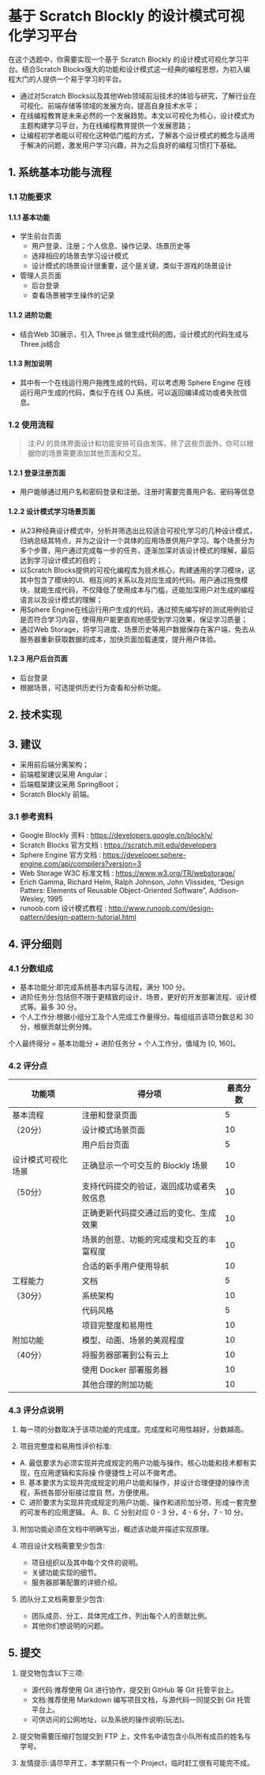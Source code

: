 # 基于 Scratch Blockly 的设计模式可视化学习平台

在这个选题中，你需要实现一个基于 Scratch Blockly 的设计模式可视化学习平台。结合Scratch Blocks强大的功能和设计模式这一经典的编程思想，为初入编程大门的人提供一个易于学习的平台。

- 通过对Scratch Blocks以及其他Web领域前沿技术的体验与研究，了解行业在可视化、前端存储等领域的发展方向，提高自身技术水平；
- 在线编程教育是未来必然的一个发展趋势。本文以可视化为核心，设计模式为主题构建学习平台，为在线编程教育提供一个发展思路；
- 让编程初学者能以可视化这种低门槛的方式，了解各个设计模式的概念与适用于解决的问题，激发用户学习兴趣，并为之后良好的编程习惯打下基础。



## 1. 系统基本功能与流程

### 1.1 功能要求

#### 1.1.1 基本功能

- 学生前台页面
    - 用户登录、注册；个人信息、操作记录、场景历史等
    - 选择相应的场景去学习设计模式
    - 设计模式的场景设计很重要，这个是关键，类似于游戏的场景设计
- 管理人员页面
    - 后台登录
    - 查看场景被学生操作的记录

#### 1.1.2 进阶功能

- 结合Web 3D展示，引入 Three.js 做生成代码的图，设计模式的代码生成与Three.js结合 

#### 1.1.3 附加说明

- 其中有一个在线运行用户拖拽生成的代码，可以考虑用 Sphere Engine 在线运行用户生成的代码，类似于在线 OJ 系统，可以返回编译成功或者失败信息。

### 1.2 使用流程

> 注:PJ 的具体界面设计和功能安排可自由发挥。除了这些页面外，你可以根据你的场景需要添加其他页面和交互。

#### 1.2.1 登录注册页面

- 用户能够通过用户名和密码登录和注册。注册时需要完善用户名、密码等信息

#### 1.2.2 设计模式学习场景页面

- 从23种经典设计模式中，分析并筛选出比较适合可视化学习的几种设计模式，归纳总结其特点，并为之设计一个具体的应用场景供用户学习。每个场景分为多个步骤，用户通过完成每一步的任务，逐渐加深对该设计模式的理解，最后达到学习设计模式的目的；
- 以Scratch Blocks提供的可视化编程库为技术核心，构建通用的学习模块，这其中包含了模块的UI、相互间的关系以及对应生成的代码。用户通过拖曳模块，就能生成代码，不仅降低了使用成本与门槛，还能加深用户对生成的编程语言以及设计模式的理解；
- 用Sphere Engine在线运行用户生成的代码，通过预先编写好的测试用例验证是否符合学习内容，使得用户能更直观地感受到学习效果，保证学习质量；
- 通过Web Storage，将学习进度、场景历史等用户数据保存在客户端，免去从服务器重新获取数据的成本，加快页面加载速度，提升用户体验。


#### 1.2.3 用户后台页面
  
- 后台登录
- 根据场景，可选提供历史行为查看和分析功能。

## 2. 技术实现

## 3. 建议

- 采用前后端分离架构；
- 前端框架建议采用 Angular；
- 后端框架建议采用 SpringBoot；
- Scratch Blockly 前端。



### 3.1 参考资料

- Google Blockly 资料 : https://developers.google.cn/blockly/
- Scratch Blocks 官方文档 : https://scratch.mit.edu/developers
- Sphere Engine 官方文档 : https://developer.sphere-engine.com/api/compilers?version=3
- Web Storage W3C 标准文档 : https://www.w3.org/TR/webstorage/
- Erich Gamma, Richard Helm, Ralph Johnson, John Vlissides, “Design Patters: Elements of Reusable Object-Oriented Software”, Addison-Wesley, 1995
- runoob.com 设计模式教程 : http://www.runoob.com/design-pattern/design-pattern-tutorial.html




## 4. 评分细则 

### 4.1 分数组成

- 基本功能分:即完成系统基本内容与流程，满分 100 分。 
- 进阶任务分:包括但不限于更精致的设计、场景，更好的开发部署流程、设计模式等。最多 30 分。 
- 个人工作分:根据小组分工及个人完成工作量得分。每组组员该项分数总和 30 分，根据贡献比例分摊。

个人最终得分 = 基本功能分 + 进阶任务分 + 个人工作分，值域为 [0, 160]。 

### 4.2 评分点


|功能项 | 得分项 | 最高分数|
| ------ | ------ | ------ |
| 基本流程 |注册和登录页面| 5|
|（20分）| 设计模式场景页面 |10|
||用户后台页面 |5|
|设计模式可视化场景 |正确显示一个可交互的 Blockly 场景 |10|
|（50分） |支持代码提交的验证，返回成功或者失败信息| 10|
||正确更新代码提交通过后的变化、生成效果| 10|
||场景的创意、功能的完成度和交互的丰富程度 |10|
||合适的新手用户使用导航 |10|
|工程能力| 文档 |5|
|（30分）| 系统架构 |10|
||代码风格| 5|
||项目完整度和易用性 |10|
|附加功能 |模型、动画、场景的美观程度| 10|
|（40分）| 将服务器部署到公有云上 |10|
||使用 Docker 部署服务器 |10|
||其他合理的附加功能 |10|


### 4.3 评分点说明

1. 每一项的分数取决于该项功能的完成度。完成度和可用性越好，分数越高。 

2. 项目完整度和易用性评价标准:

- A. 最低要求为必须实现并完成规定的用户功能与操作。核心功能和技术都有实现，在应用逻辑和实际操 作便捷性上可以不做考虑。
- B. 基本要求为实现并完成规定的用户功能和操作，并设计合理便捷的操作流程，系统各部分衔接过度自 然，方便使用。
- C. 进阶要求为实现并完成规定的用户功能、操作和进阶加分项，形成一套完整的可发布的应用逻辑。 A、B、C 分别对应 0 - 3 分，4 - 6 分，7 - 10 分。

3. 附加功能必须在文档中明确写出，概述该功能并描述实现原理。 

4. 项目设计文档需要至少包含:
    - 项目组织以及其中每个文件的说明。
    - 关键功能实现的细节。
    - 服务器部署配置的详细介绍。

5. 团队分工文档需要至少包含: 
    - 团队成员、分工、具体完成工作，列出每个人的贡献比例。
    - 其他你们想说明的问题。 
    
## 5. 提交

1. 提交物包含以下三项:
    - 源代码:推荐使用 Git 进行协作，提交到 GitHub 等 Git 托管平台上。 
    - 文档:推荐使用 Markdown 编写项目文档，与源代码一同提交到 Git 托管平台上。 
    - 可供访问的公网地址，以及系统的操作说明(玩法)。

2. 提交物需要压缩打包提交到 FTP 上，文件名中请包含小队所有成员的姓名与学号。 

3. 友情提示:请尽早开工，本学期只有一个 Project，临时赶工很有可能完不成。
